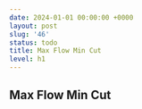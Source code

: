 ```yaml
---
date: 2024-01-01 00:00:00 +0000
layout: post
slug: '46'
status: todo
title: Max Flow Min Cut
level: h1
---
```


## Max Flow Min Cut